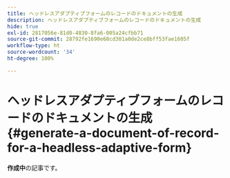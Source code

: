 ```yaml
---
title: ヘッドレスアダプティブフォームのレコードのドキュメントの生成
description: ヘッドレスアダプティブフォームのレコードのドキュメントの生成
hide: true
exl-id: 2817056e-81d0-4830-8fa6-005a24cfbb71
source-git-commit: 28792fe1690e68cd301a0de2ce8bff53fae1605f
workflow-type: ht
source-wordcount: '34'
ht-degree: 100%

---
```


# ヘッドレスアダプティブフォームのレコードのドキュメントの生成 {#generate-a-document-of-record-for-a-headless-adaptive-form}

<span class="preview"> **作成中**&#x200B;の記事です。</span>

